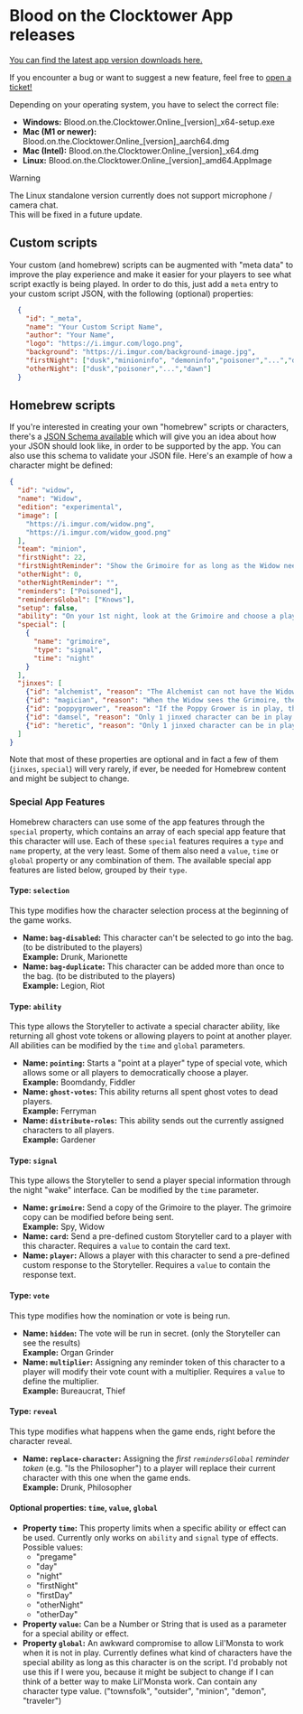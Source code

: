 # Blood on the Clocktower App releases

[You can find the latest app version downloads here.](https://github.com/ThePandemoniumInstitute/botc-release/releases)

If you encounter a bug or want to suggest a new feature, feel free to [open a ticket!](https://github.com/ThePandemoniumInstitute/botc-release/issues/new/choose)

Depending on your operating system, you have to select the correct file:
- **Windows:** Blood.on.the.Clocktower.Online_[version]_x64-setup.exe
- **Mac (M1 or newer):** Blood.on.the.Clocktower.Online_[version]_aarch64.dmg
- **Mac (Intel):** Blood.on.the.Clocktower.Online_[version]_x64.dmg
- **Linux:** Blood.on.the.Clocktower.Online_[version]_amd64.AppImage

> [!WARNING]
> The Linux standalone version currently does not support microphone / camera chat.<br> This will be fixed in a future update.

## Custom scripts
Your custom (and homebrew) scripts can be augmented with "meta data" to improve the play experience and make it easier for your players to see what script exactly is being played. In order to do this, just add a `meta` entry to your custom script JSON, with the following (optional) properties:

```json
  {
    "id": "_meta",
    "name": "Your Custom Script Name",
    "author": "Your Name",
    "logo": "https://i.imgur.com/logo.png",
    "background": "https://i.imgur.com/background-image.jpg",
    "firstNight": ["dusk","minioninfo", "demoninfo","poisoner","...","dawn"],
    "otherNight": ["dusk","poisoner","...","dawn"]
  }
```

## Homebrew scripts
If you're interested in creating your own "homebrew" scripts or characters, there's a [JSON Schema available](script-schema.json) which will give you an idea about how your JSON should look like, in order to be supported by the app. You can also use this schema to validate your JSON file. Here's an example of how a character might be defined:

```json
{
  "id": "widow",
  "name": "Widow",
  "edition": "experimental",
  "image": [
    "https://i.imgur.com/widow.png",
    "https://i.imgur.com/widow_good.png"
  ],
  "team": "minion",
  "firstNight": 22,
  "firstNightReminder": "Show the Grimoire for as long as the Widow needs. The Widow chooses a player. :reminder:",
  "otherNight": 0,
  "otherNightReminder": "",
  "reminders": ["Poisoned"],
  "remindersGlobal": ["Knows"],
  "setup": false,
  "ability": "On your 1st night, look at the Grimoire and choose a player: they are poisoned. 1 good player knows a Widow is in play.",
  "special": [
    {
      "name": "grimoire",
      "type": "signal",
      "time": "night"
    }
  ],
  "jinxes": [
    {"id": "alchemist", "reason": "The Alchemist can not have the Widow ability."},
    {"id": "magician", "reason": "When the Widow sees the Grimoire, the Demon and Magician's character tokens are removed."},
    {"id": "poppygrower", "reason": "If the Poppy Grower is in play, the Widow does not see the Grimoire until the Poppy Grower dies."},
    {"id": "damsel", "reason": "Only 1 jinxed character can be in play."},
    {"id": "heretic", "reason": "Only 1 jinxed character can be in play."}
  ]
}
```
Note that most of these properties are optional and in fact a few of them (`jinxes`, `special`) will very rarely, if ever, be needed for Homebrew content and might be subject to change.

### Special App Features

Homebrew characters can use some of the app features through the `special` property, which contains an array of each special app feature that this character will use.
Each of these `special` features requires a `type` and `name` property, at the very least. Some of them also need a `value`, `time` or `global` property or any combination of them.
The available special app features are listed below, grouped by their `type`.

#### Type: `selection`

This type modifies how the character selection process at the beginning of the game works.

- **Name: `bag-disabled`:** This character can't be selected to go into the bag. (to be distributed to the players) <br>**Example:** Drunk, Marionette
- **Name: `bag-duplicate`:** This character can be added more than once to the bag. (to be distributed to the players) <br>**Example:** Legion, Riot

#### Type: `ability`

This type allows the Storyteller to activate a special character ability, like returning all ghost vote tokens or allowing players to point at another player.
All abilities can be modified by the `time` and `global` parameters.

- **Name: `pointing`:** Starts a "point at a player" type of special vote, which allows some or all players to democratically choose a player. <br>**Example:** Boomdandy, Fiddler
- **Name: `ghost-votes`:** This ability returns all spent ghost votes to dead players. <br>**Example:** Ferryman
- **Name: `distribute-roles`:** This ability sends out the currently assigned characters to all players. <br>**Example:** Gardener

#### Type: `signal`

This type allows the Storyteller to send a player special information through the night "wake" interface. 
Can be modified by the `time` parameter.

- **Name: `grimoire`:** Send a copy of the Grimoire to the player. The grimoire copy can be modified before being sent. <br>**Example:** Spy, Widow
- **Name: `card`:** Send a pre-defined custom Storyteller card to a player with this character. Requires a `value` to contain the card text.
- **Name: `player`:** Allows a player with this character to send a pre-defined custom response to the Storyteller. Requires a `value` to contain the response text.

#### Type: `vote`

This type modifies how the nomination or vote is being run.

- **Name: `hidden`:** The vote will be run in secret. (only the Storyteller can see the results) <br>**Example:** Organ Grinder
- **Name: `multiplier`:** Assigning any reminder token of this character to a player will modify their vote count with a multiplier. Requires a `value` to define the multiplier. <br>**Example:** Bureaucrat, Thief

#### Type: `reveal`

This type modifies what happens when the game ends, right before the character reveal.

- **Name: `replace-character`:** Assigning the _first `remindersGlobal` reminder token_ (e.g. "Is the Philosopher") to a player will replace their current character with this one when the game ends.  <br>**Example:** Drunk, Philosopher

#### Optional properties: `time`, `value`, `global`

- **Property `time`:** This property limits when a specific ability or effect can be used. Currently only works on `ability` and `signal` type of effects. Possible values:
  - "pregame"
  - "day"
  - "night"
  - "firstNight"
  - "firstDay"
  - "otherNight"
  - "otherDay"
- **Property `value`:** Can be a Number or String that is used as a parameter for a special ability or effect.
- **Property `global`:** An awkward compromise to allow Lil'Monsta to work when it is not in play. Currently defines what kind of characters have the special ability as long as this character is on the script. I'd probably not use this if I were you, because it might be subject to change if I can think of a better way to make Lil'Monsta work. Can contain any character type value. ("townsfolk", "outsider", "minion", "demon", "traveler")

